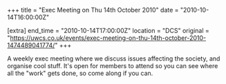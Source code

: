 +++
title = "Exec Meeting on Thu 14th October 2010"
date = "2010-10-14T16:00:00Z"

[extra]
end_time = "2010-10-14T17:00:00Z"
location = "DCS"
original = "https://uwcs.co.uk/events/exec-meeting-on-thu-14th-october-2010-1474489041774/"
+++

A weekly exec meeting where we discuss issues affecting the society, and organise cool stuff. It's open for members to attend so you can see where all the "work" gets done, so come along if you can.

